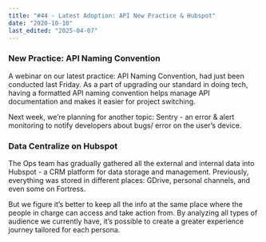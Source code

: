 ```yaml
---
title: "#44 - Latest Adoption: API New Practice & Hubspot"
date: "2020-10-10"
last_edited: "2025-04-07"
---
```

### New Practice: API Naming Convention

A webinar on our latest practice: API Naming Convention, had just been conducted last Friday. As a part of upgrading our standard in doing tech, having a formatted API naming convention helps manage API documentation and makes it easier for project switching.

Next week, we’re planning for another topic: Sentry - an error & alert monitoring to notify developers about bugs/ error on the user’s device.

### Data Centralize on Hubspot

The Ops team has gradually gathered all the external and internal data into Hubspot - a CRM platform for data storage and management. Previously, everything was stored in different places: GDrive, personal channels, and even some on Fortress.

But we figure it’s better to keep all the info at the same place where the people in charge can access and take action from. By analyzing all types of audience we currently have, it’s possible to create a greater experience journey tailored for each persona.
